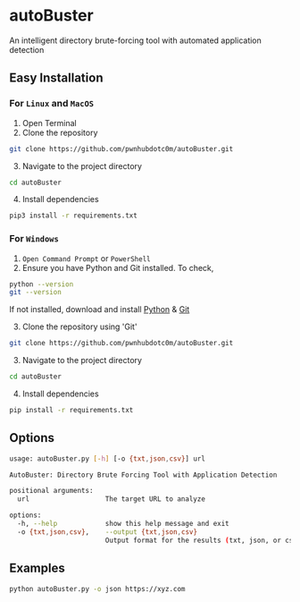 # autoBuster

An intelligent directory brute-forcing tool with automated application detection

## Easy Installation

### For `Linux` and `MacOS`
1. Open Terminal
2. Clone the repository

```bash
git clone https://github.com/pwnhubdotc0m/autoBuster.git
```

3. Navigate to the project directory

```bash
cd autoBuster
```
4. Install dependencies

```bash
pip3 install -r requirements.txt
```
### For `Windows`
1. `Open Command Prompt` or `PowerShell`
2. Ensure you have Python and Git installed. To check,
   
```bash
python --version
git --version
```
If not installed, download and install [Python](https://www.python.org/) & [Git](https://git-scm.com/)

3. Clone the repository using 'Git'

```bash
git clone https://github.com/pwnhubdotc0m/autoBuster.git
```
3. Navigate to the project directory

```bash
cd autoBuster
```
4. Install dependencies

```bash
pip install -r requirements.txt
```
## Options
```bash
usage: autoBuster.py [-h] [-o {txt,json,csv}] url

AutoBuster: Directory Brute Forcing Tool with Application Detection

positional arguments:
  url                   The target URL to analyze

options:
  -h, --help            show this help message and exit
  -o {txt,json,csv},    --output {txt,json,csv}
                        Output format for the results (txt, json, or csv)
```

## Examples
```bash
python autoBuster.py -o json https://xyz.com
```
